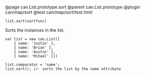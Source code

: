 @page can.List.prototype.sort
@parent can.List.prototype
@plugin can/map/sort
@test can/map/sort/test.html

`list.sort(sortfunc)`

Sorts the instances in the list.

	var list = new can.List([
		{ name: 'Justin' },
		{ name: 'Brian' },
		{ name: 'Austin' },
		{ name: 'Mihael' }])
		
	list.comparator = 'name';
	list.sort(); //- sorts the list by the name attribute